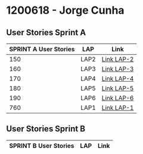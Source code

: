 # 1200618 - Jorge Cunha

## User Stories Sprint A
| SPRINT A User Stories | LAP  | Link                                                          |
|-----------------------|------|---------------------------------------------------------------|
| 150                   | LAP2 | [Link LAP-2](https://lapr5group76.atlassian.net/browse/LAP-2) |
| 160                   | LAP3 | [Link LAP-3](https://lapr5group76.atlassian.net/browse/LAP-3) |
| 170                   | LAP4 | [Link LAP-4](https://lapr5group76.atlassian.net/browse/LAP-4) |
| 180                   | LAP5 | [Link LAP-5](https://lapr5group76.atlassian.net/browse/LAP-5) |
| 190                   | LAP6 | [Link LAP-6](https://lapr5group76.atlassian.net/browse/LAP-6) |
| 760                   | LAP1 | [Link LAP-1](https://lapr5group76.atlassian.net/browse/LAP-1) |

## User Stories Sprint B
| SPRINT B User Stories | LAP  | Link                                                          |
|-----------------------|------|---------------------------------------------------------------|
